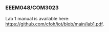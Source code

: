 ### EEEM048/COM3023

Lab 1 manual is available here: https://github.com/cfoh/iot/blob/main/lab1.pdf.
